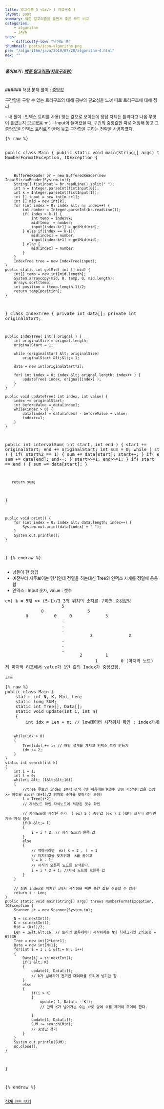 ```yaml
---
title: 알고리즘 5 <br/> ( 자료구조 )
layout: post
summary: 백준 알고리즘을 풀면서 좋은 코드 비교 
categories: 
    - algorithm
    - JAVA
tags: 
   - difficulty-low: "난이도 중"
thumbnail: posts/icon-algorithm.png
pre: "/algorithm/java/2019/07/20/algorithm-4.html"
nex: ""
---
```

##### 풀어보기 : <a href="https://www.acmicpc.net/problem/tag/%EC%9E%90%EB%A3%8C%EA%B5%AC%EC%A1%B0" target="_blank"> 백준 알고리즘(자료구조편)</a> 

<br/>
###### 해당 문제 풀이 : <a href="https://www.acmicpc.net/problem/1572" target="_blank"> 중앙값 </a> 

<p class="text-danger bold-text"> 구간합을 구할 수 있는 트리구조의 대해 공부의 필요성을 느껴 따로 트리구조에 대해 정리</p>
 - 내 풀이 : 인덱스 트리를 사용( 맞는 값으로 보이는데 정답 자체는 틀리다고 나옴 무엇이 틀렸는지 모르겠음 ㅠ )
 - Input이 들어왔을 때, 구간의 중앙값만 따로 저장해 놓고 그 중앙값을 인덱스 트리로 만들어 놓고 구간합을 구하는 전략을 사용하였다.
<pre>
{% raw %}

public class Main {
    public static void main(String[] args) throws NumberFormatException, IOException {
       
        BufferedReader br = new BufferedReader(new InputStreamReader(System.in));
        String[] fistInput = br.readLine().split(" ");
        int n = Integer.parseInt(fistInput[0]);
        int k = Integer.parseInt(fistInput[1]);
        int [] input = new int[n-k+1];
        int [] mid = new int[k];
        for (int index = 0; index &lt; n; index++) {
            int number = Integer.parseInt(br.readLine());
            if( index > k-1) {
                int temp = index%k;
                mid[temp] = number;
                input[index-k+1] = getMid(mid);
            } else if(index == k-1){
                mid[index] = number;
                input[index-k+1] = getMid(mid);
            } else {
                mid[index] = number;
            }
        }
        IndexTree tree = new IndexTree(input);
    }
    public static int getMid( int [] mid) {
        int[] temp = new int[mid.length];
        System.arraycopy(mid, 0, temp, 0, mid.length);
        Arrays.sort(temp);
        int position = (temp.length-1)/2;
        return temp[position];
    }
}
class IndexTree {
    private int data[];
    private int originalStart;
    
    public IndexTree( int[] orignal ) {
        int originalSize = orignal.length;
        originalStart = 1;
        
        while (originalStart &lt; originalSize)
            originalStart &lt;&lt;= 1;
        
        data = new int[originalStart*2];
        
        for( int index = 0; index &lt; orignal.length; index++ ) {
            updateTree( index, orignal[index] );
        }
    }
    
    public void updateTree( int index, int value) {
        index += originalStart;
        int beforeValue = data[index];
        while(index > 0) {
            data[index] = data[index] - beforeValue + value;
            index>>=1;
        }
    }

   public int intervalSum( int start, int end ) {
       start += originalStart;
       end += originalStart;
       int sum = 0;
       while ( start &lt; end ) {
           if( start%2 == 1) {
               sum += data[start]; 
               start++;
           }
           if( end%2 == 0) {
               sum += data[end];
               end--;
           }
           start>>=1;
           end>>=1;
       }
       if( start == end ) {
           sum += data[start];
       }
       
       return sum;
   }
   
    public void print() {
        for (int index = 0; index &lt; data.length; index++) {
            System.out.print(data[index] + " ");
        }
        System.out.println();
    }
}
{% endraw %}
</pre>
 - 남들이 한 정답
 - 예전부터 자주보이는 형식인데  정렬을 하는대신 Tree의 인덱스 자체를 정렬에 응용함 
 - 인덱스 : Input 숫자, value : 갯수

<pre>
ex) k = 5개 >> (5+1)/3 3의 위치의 숫자를 구하면 중강값임
                      5
              0                 5
        0          0     0             5
                      .
                      .
                      .
                                 3              2
                      .
                      .
                      .    
                             2         1
                                   1         0 (마지막 노드)
저 마지막 리프에서 value가 1인 값의 Index가 중앙값임.
</pre>
<p class="text-danger bold-text">코드</p>
<pre>
{% raw %}
public class Main {
    static int N, K, Mid, Len;
    static long SUM;    
    static int Tree[], Data[];
    static void update(int i, int n)
    {
        int idx = Len + n; // low데이터 시작위치 확인 : index자체를 값으로 응용하기 위해 들어온 수 만큼 + n 시킨 위치의 값을 1로 변경
        
        while(idx > 0)
        {
            Tree[idx] += i; // 해당 설계를 가지고 인덱스 트리 만들기
            idx /= 2;
        }
    }
    static int search(int k)
    {
        int i = 1;
        int l = 0;
        while(i &lt; (1&lt;&lt;16))
        {
            //tree 루트인 index 1부터 검색 (맨 처음에는 K갯수 만큼 저장되어있을 것임 >> 이것을 mid인 (K+1)/2 위치의 숫자를 찾아가는 과정)
            l = Tree[i*2]; 
            // 자식노드 확인 자식노드에 저장된 갯수 확인
            
            // 자식노드에 저장된 수가  ( ex) 5 ) 중간값 (ex ) 2 )보다 크거나 같다면 계속 자식 탐색
            if(k &lt;= l)
            {
                i = i * 2; // 자식 노드의 왼쪽 값
            }
            else
            {
                // 작아버리면  ex) k = 2 , ㅣ = 1
                // 마지막값을 찾기위해  k를 줄이고
                k = k - l;
                // 자식의 오른쪽 노드를 탐색한다.
                i = i * 2 + 1; //자식 노드의 오른쪽 값
            }
        }

        // 최종 index의 위치인 i에서 시작점을 빼면 중간 값을 추출할 수 있음
        return i - Len;
    }
    public static void main(String[] args) throws NumberFormatException, IOException {
        Scanner sc = new Scanner(System.in);
        
        N = sc.nextInt();
        K = sc.nextInt();
        Mid = (K+1)/2;
        Len = 1&lt;&lt;16; // 트리의 로우데이터 시작위치는 N의 최대크기인 2의16승 = 65536
        Tree = new int[2*Len+1];
        Data = new int[N+1];
        for(int i = 1 ; i &lt;= N ; i++)
        {
            Data[i] = sc.nextInt();
            if(i &lt; K)
            {
                update(1, Data[i]);
                // k가 넘어가기 전까진 데이터를 트리에 넣기만 함.
            }
            else 
            {
                if(i > K)
                {
                    update(-1, Data[i - K]);
                    // 만약 K가 넘어가는 수는 바로 앞에 수를 제거해 주어야 한다.
                    
                }               
                update(1, Data[i]);
                SUM += search(Mid);
                // 중앙값 찾기
            }
        }
        System.out.println(SUM);
        sc.close();     
    }
}

{% endraw %}
</pre>

<p class="bold-text"><a href="https://github.com/7271kim/Single_JAVA_Project/blob/master/src/algorithm/dataStructure/Mid.java" target="_blank">전체 코드 보기</a></p>
<br/>
<br/>
